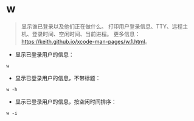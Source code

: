 # w

> 显示谁已登录以及他们正在做什么。
> 打印用户登录信息、TTY、远程主机、登录时间、空闲时间、当前进程。
> 更多信息：<https://keith.github.io/xcode-man-pages/w.1.html>。

- 显示已登录用户的信息：

`w`

- 显示已登录用户的信息，不带标题：

`w -h`

- 显示已登录用户的信息，按空闲时间排序：

`w -i`